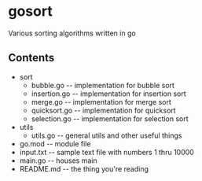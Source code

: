 # gosort

Various sorting algorithms written in go

## Contents

 - sort
    - bubble.go -- implementation for bubble sort
    - insertion.go -- implementation for insertion sort
    - merge.go -- implementation for merge sort
    - quicksort.go -- implementation for quicksort
    - selection.go -- implementation for selection sort
 - utils
    - utils.go -- general utils and other useful things
 - go.mod -- module file
 - input.txt -- sample text file with numbers 1 thru 10000
 - main.go -- houses main
 - README.md -- the thing you're reading

